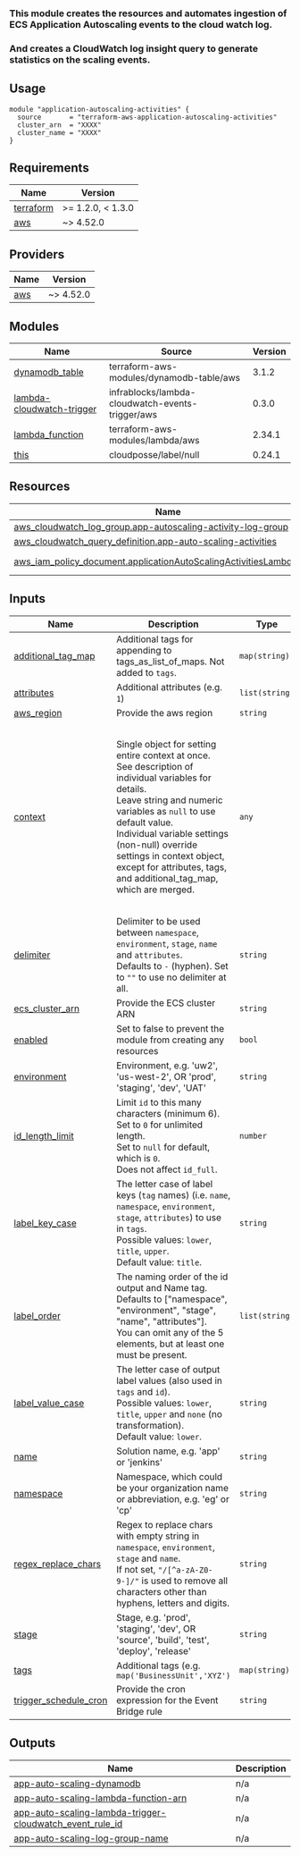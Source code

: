 ### This module creates the resources and automates ingestion of ECS  Application Autoscaling events to the cloud watch log.
### And creates a CloudWatch log insight query to generate statistics on the scaling events.


## Usage

```hcl
module "application-autoscaling-activities" {
  source       = "terraform-aws-application-autoscaling-activities"
  cluster_arn  = "XXXX"
  cluster_name = "XXXX"
}
```

## Requirements

| Name | Version |
|------|---------|
| <a name="requirement_terraform"></a> [terraform](#requirement\_terraform) | \>= 1.2.0, < 1.3.0 |
| <a name="requirement_aws"></a> [aws](#requirement\_aws) | ~> 4.52.0 |

## Providers

| Name | Version |
|------|---------|
| <a name="provider_aws"></a> [aws](#provider\_aws) | ~> 4.52.0 |

## Modules

| Name | Source | Version |
|------|--------|---------|
| <a name="module_dynamodb_table"></a> [dynamodb\_table](#module\_dynamodb\_table) | terraform-aws-modules/dynamodb-table/aws | 3.1.2 |
| <a name="module_lambda-cloudwatch-trigger"></a> [lambda-cloudwatch-trigger](#module\_lambda-cloudwatch-trigger) | infrablocks/lambda-cloudwatch-events-trigger/aws | 0.3.0 |
| <a name="module_lambda_function"></a> [lambda\_function](#module\_lambda\_function) | terraform-aws-modules/lambda/aws | 2.34.1 |
| <a name="module_this"></a> [this](#module\_this) | cloudposse/label/null | 0.24.1 |

## Resources

| Name | Type |
|------|------|
| [aws_cloudwatch_log_group.app-autoscaling-activity-log-group](https://registry.terraform.io/providers/hashicorp/aws/latest/docs/resources/cloudwatch_log_group) | resource |
| [aws_cloudwatch_query_definition.app-auto-scaling-activities](https://registry.terraform.io/providers/hashicorp/aws/latest/docs/resources/cloudwatch_query_definition) | resource |
| [aws_iam_policy_document.applicationAutoScalingActivitiesLambdaPolicy](https://registry.terraform.io/providers/hashicorp/aws/latest/docs/data-sources/iam_policy_document) | data source |

## Inputs

| Name | Description | Type | Default | Required |
|------|-------------|------|---------|:--------:|
| <a name="input_additional_tag_map"></a> [additional\_tag\_map](#input\_additional\_tag\_map) | Additional tags for appending to tags\_as\_list\_of\_maps. Not added to `tags`. | `map(string)` | `{}` | no |
| <a name="input_attributes"></a> [attributes](#input\_attributes) | Additional attributes (e.g. `1`) | `list(string)` | `[]` | no |
| <a name="input_aws_region"></a> [aws\_region](#input\_aws\_region) | Provide the aws region | `string` | `"us-west-2"` | no |
| <a name="input_context"></a> [context](#input\_context) | Single object for setting entire context at once.<br>See description of individual variables for details.<br>Leave string and numeric variables as `null` to use default value.<br>Individual variable settings (non-null) override settings in context object,<br>except for attributes, tags, and additional\_tag\_map, which are merged. | `any` | <pre>{<br>  "additional_tag_map": {},<br>  "attributes": [],<br>  "delimiter": null,<br>  "enabled": true,<br>  "environment": null,<br>  "id_length_limit": null,<br>  "label_key_case": null,<br>  "label_order": [],<br>  "label_value_case": null,<br>  "name": null,<br>  "namespace": null,<br>  "regex_replace_chars": null,<br>  "stage": null,<br>  "tags": {}<br>}</pre> | no |
| <a name="input_delimiter"></a> [delimiter](#input\_delimiter) | Delimiter to be used between `namespace`, `environment`, `stage`, `name` and `attributes`.<br>Defaults to `-` (hyphen). Set to `""` to use no delimiter at all. | `string` | `null` | no |
| <a name="input_ecs_cluster_arn"></a> [ecs\_cluster\_arn](#input\_ecs\_cluster\_arn) | Provide the ECS cluster ARN | `string` | n/a | yes |
| <a name="input_enabled"></a> [enabled](#input\_enabled) | Set to false to prevent the module from creating any resources | `bool` | `null` | no |
| <a name="input_environment"></a> [environment](#input\_environment) | Environment, e.g. 'uw2', 'us-west-2', OR 'prod', 'staging', 'dev', 'UAT' | `string` | `null` | no |
| <a name="input_id_length_limit"></a> [id\_length\_limit](#input\_id\_length\_limit) | Limit `id` to this many characters (minimum 6).<br>Set to `0` for unlimited length.<br>Set to `null` for default, which is `0`.<br>Does not affect `id_full`. | `number` | `null` | no |
| <a name="input_label_key_case"></a> [label\_key\_case](#input\_label\_key\_case) | The letter case of label keys (`tag` names) (i.e. `name`, `namespace`, `environment`, `stage`, `attributes`) to use in `tags`.<br>Possible values: `lower`, `title`, `upper`.<br>Default value: `title`. | `string` | `null` | no |
| <a name="input_label_order"></a> [label\_order](#input\_label\_order) | The naming order of the id output and Name tag.<br>Defaults to ["namespace", "environment", "stage", "name", "attributes"].<br>You can omit any of the 5 elements, but at least one must be present. | `list(string)` | `null` | no |
| <a name="input_label_value_case"></a> [label\_value\_case](#input\_label\_value\_case) | The letter case of output label values (also used in `tags` and `id`).<br>Possible values: `lower`, `title`, `upper` and `none` (no transformation).<br>Default value: `lower`. | `string` | `null` | no |
| <a name="input_name"></a> [name](#input\_name) | Solution name, e.g. 'app' or 'jenkins' | `string` | `null` | no |
| <a name="input_namespace"></a> [namespace](#input\_namespace) | Namespace, which could be your organization name or abbreviation, e.g. 'eg' or 'cp' | `string` | `null` | no |
| <a name="input_regex_replace_chars"></a> [regex\_replace\_chars](#input\_regex\_replace\_chars) | Regex to replace chars with empty string in `namespace`, `environment`, `stage` and `name`.<br>If not set, `"/[^a-zA-Z0-9-]/"` is used to remove all characters other than hyphens, letters and digits. | `string` | `null` | no |
| <a name="input_stage"></a> [stage](#input\_stage) | Stage, e.g. 'prod', 'staging', 'dev', OR 'source', 'build', 'test', 'deploy', 'release' | `string` | `null` | no |
| <a name="input_tags"></a> [tags](#input\_tags) | Additional tags (e.g. `map('BusinessUnit','XYZ')` | `map(string)` | `{}` | no |
| <a name="input_trigger_schedule_cron"></a> [trigger\_schedule\_cron](#input\_trigger\_schedule\_cron) | Provide the cron expression for the Event Bridge rule | `string` | `"cron(0 10 * * ? *)"` | no |

## Outputs

| Name | Description |
|------|-------------|
| <a name="output_app-auto-scaling-dynamodb"></a> [app-auto-scaling-dynamodb](#output\_app-auto-scaling-dynamodb) | n/a |
| <a name="output_app-auto-scaling-lambda-function-arn"></a> [app-auto-scaling-lambda-function-arn](#output\_app-auto-scaling-lambda-function-arn) | n/a |
| <a name="output_app-auto-scaling-lambda-trigger-cloudwatch_event_rule_id"></a> [app-auto-scaling-lambda-trigger-cloudwatch\_event\_rule\_id](#output\_app-auto-scaling-lambda-trigger-cloudwatch\_event\_rule\_id) | n/a |
| <a name="output_app-auto-scaling-log-group-name"></a> [app-auto-scaling-log-group-name](#output\_app-auto-scaling-log-group-name) | n/a |
